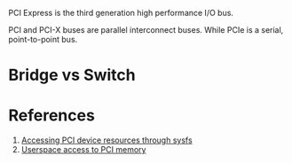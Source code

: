 
PCI Express is the third generation high performance I/O bus.

PCI and PCI-X buses are parallel interconnect buses. While PCIe is a serial, point-to-point bus.

# Bridge vs Switch

# References
1. [Accessing PCI device resources through sysfs](https://www.kernel.org/doc/Documentation/filesystems/sysfs-pci.txt)
2. [Userspace access to PCI memory](http://billfarrow.blogspot.com/2010/09/userspace-access-to-pci-memory.html)

